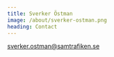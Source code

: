 ```yaml
---
title: Sverker Östman
image: /about/sverker-ostman.png
heading: Contact
---
```

<a href="mailto:sverker.ostman@samtrafiken.se">sverker.ostman@samtrafiken.se</a>
